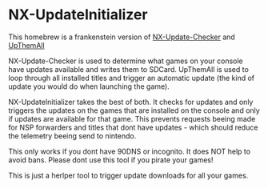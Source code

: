 # NX-UpdateInitializer
 
This homebrew is a frankenstein version of [NX-Update-Checker](https://github.com/16BitWonder/NX-Update-Checker) and [UpThemAll](https://github.com/HookedBehemoth/UpThemAll)

NX-Update-Checker is used to determine what games on your console have updates available and writes them to SDCard. UpThemAll is used to loop through all installed titles and trigger an automatic update (the kind of update you would do when launching the game).

NX-UpdateInitializer takes the best of both. It checks for updates and only triggers the updates on the games that are installed on the console and only if updates are available for that game. This prevents requests beeing made for NSP forwarders and titles that dont have updates - which should reduce the telemetry beeing send to nintendo.

This only works if you dont have 90DNS or incognito. It does NOT help to avoid bans. Please dont use this tool if you pirate your games!

This is just a herlper tool to trigger update downloads for all your games.